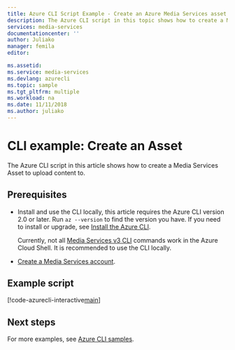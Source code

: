 ```yaml
---
title: Azure CLI Script Example - Create an Azure Media Services asset | Microsoft Docs
description: The Azure CLI script in this topic shows how to create a Media Services Asset to upload content to.
services: media-services
documentationcenter: ''
author: Juliako
manager: femila
editor: 

ms.assetid:
ms.service: media-services
ms.devlang: azurecli
ms.topic: sample
ms.tgt_pltfrm: multiple
ms.workload: na
ms.date: 11/11/2018
ms.author: juliako
---
```


# CLI example: Create an Asset

The Azure CLI script in this article shows how to create a Media Services Asset to upload content to.

## Prerequisites 

- Install and use the CLI locally, this article requires the Azure CLI version 2.0 or later. Run `az --version` to find the version you have. If you need to install or upgrade, see [Install the Azure CLI](/cli/azure/install-azure-cli). 

    Currently, not all [Media Services v3 CLI](https://aka.ms/ams-v3-cli-ref) commands work in the Azure Cloud Shell. It is recommended to use the CLI locally.

- [Create a Media Services account](../create-account-cli-how-to.md).

## Example script

[!code-azurecli-interactive[main](../../../../cli_scripts/media-services/create-asset/Create-Asset.sh "Create an asset")]

## Next steps

For more examples, see [Azure CLI samples](../cli-samples.md).
